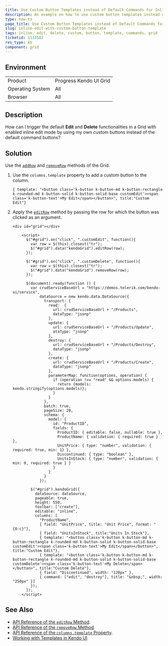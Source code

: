```yaml
---
title: Use Custom Button Templates instead of Default Commands for Inline Edit and Delete Functionalities
description: An example on how to use custom button templates instead of the default commands to edit and delete records in a Kendo UI Grid in inline edit mode.
type: how-to
page_title: Use Custom Button Templates instead of Default Commands for Inline Edit and Delete Functionalities | Kendo UI Grid for jQuery
slug: inline-edit-with-custom-button-template
tags: inline, edit, delete, custom, button, template, commands, grid
ticketid: 1133582
res_type: kb
component: grid
---
```


## Environment

<table>
 <tr>
  <td>Product</td>
  <td>Progress Kendo UI Grid</td>
 </tr>
 <tr>
  <td>Operating System</td>
  <td>All</td>
 </tr>
 <tr>
  <td>Browser</td>
  <td>All</td>
 </tr>
</table>


## Description

How can I trigger the default **Edit** and **Delete** functionalities in a Grid with enabled inline edit mode by using my own custom buttons instead of the default command buttons?

## Solution

Use the [`addRow`](/api/javascript/ui/grid/methods/addrow) and [`removeRow`](/api/javascript/ui/grid/methods/removerow) methods of the Grid.

1. Use the `columns.template` property to add a custom button to the column.

    ````dojo
    { template: "<button class='k-button k-button-md k-button-rectangle k-rounded-md k-button-solid k-button-solid-base customEdit'><span class='k-button-text'>My Edit</span></button>", title:"Custom Edit"}
    ````

1. Apply the [`editRow`](/api/javascript/ui/grid/methods/editrow) method by passing the row for which the button was clicked as an argument.

    ```dojo
    <div id="grid"></div>

        <script>
          $("#grid").on("click", ".customEdit", function(){
            var row = $(this).closest("tr");
            $("#grid").data("kendoGrid").editRow(row);
          });

          $("#grid").on("click", ".customDelete", function(){
            var row = $(this).closest("tr");
            $("#grid").data("kendoGrid").removeRow(row);
          });

          $(document).ready(function () {
            var crudServiceBaseUrl = "https://demos.telerik.com/kendo-ui/service",
                dataSource = new kendo.data.DataSource({
                  transport: {
                    read:  {
                      url: crudServiceBaseUrl + "/Products",
                      dataType: "jsonp"
                    },
                    update: {
                      url: crudServiceBaseUrl + "/Products/Update",
                      ataType: "jsonp"
                    },
                    destroy: {
                      url: crudServiceBaseUrl + "/Products/Destroy",
                      dataType: "jsonp"
                    },
                    create: {
                      url: crudServiceBaseUrl + "/Products/Create",
                      dataType: "jsonp"
                    },
                    parameterMap: function(options, operation) {
                      if (operation !== "read" && options.models) {
                        return {models: kendo.stringify(options.models)};
                      }
                    }
                  },
                  batch: true,
                  pageSize: 20,
                  schema: {
                    model: {
                      id: "ProductID",
                      fields: {
                        ProductID: { editable: false, nullable: true },
                        ProductName: { validation: { required: true } },
                        UnitPrice: { type: "number", validation: { required: true, min: 1} },
                        Discontinued: { type: "boolean" },
                        UnitsInStock: { type: "number", validation: { min: 0, required: true } }
                      }
                    }
                  }
                });

            $("#grid").kendoGrid({
              dataSource: dataSource,
              pageable: true,
              height: 550,
              toolbar: ["create"],
              editable: "inline",
              columns: [
                "ProductName",
                { field: "UnitPrice", title: "Unit Price", format: "{0:c}"},
                { field: "UnitsInStock", title:"Units In Stock"},
                { template: "<button class='k-button k-button-md k-button-rectangle k-rounded-md k-button-solid k-button-solid-base customEdit'><span class='k-button-text'>My Edit</span></button>", title:"Custom Edit"},
                { template: "<button class='k-button k-button-md k-button-rectangle k-rounded-md k-button-solid k-button-solid-base customDelete'><span class='k-button-text'>My Delete</span></button>", title:"Custom Delete"},
                { field: "Discontinued", width: "120px" },
                { command: ["edit", "destroy"], title: "&nbsp;", width: "250px" }]
            });
          });
        </script>
    ```

## See Also

* [API Reference of the `editRow` Method](https://docs.telerik.com/kendo-ui/api/javascript/ui/grid/methods/editrow).
* [API Reference of the `removeRow` Method](https://docs.telerik.com/kendo-ui/api/javascript/ui/grid/methods/removerow).
* [API Reference of the `columns.template` Property](https://docs.telerik.com/kendo-ui/api/javascript/ui/grid/configuration/columns.template).
* [Working with Templates in Kendo UI](https://docs.telerik.com/kendo-ui/framework/templates/overview)
